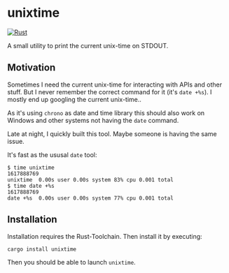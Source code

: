 # unixtime 

[![Rust](https://github.com/schoenenberg/unixtime/actions/workflows/rust.yml/badge.svg)](https://github.com/schoenenberg/unixtime/actions/workflows/rust.yml)

A small utility to print the current unix-time on STDOUT.

## Motivation

Sometimes I need the current unix-time for interacting with APIs and other stuff. But I never remember the correct command for it (it's `date +%s`). I mostly end up googling the current unix-time..

As it's using `chrono` as date and time library this should also work on Windows and other systems not having the `date` command.

Late at night, I quickly built this tool. Maybe someone is having the same issue.

It's fast as the ususal `date` tool:

```
$ time unixtime
1617888769
unixtime  0.00s user 0.00s system 83% cpu 0.001 total
$ time date +%s
1617888769
date +%s  0.00s user 0.00s system 77% cpu 0.001 total
```

## Installation

Installation requires the Rust-Toolchain. Then install it by executing:
```bash
cargo install unixtime
```

Then you should be able to launch `unixtime`.
